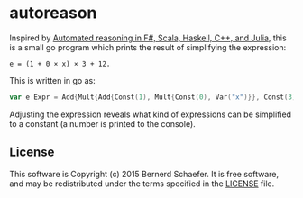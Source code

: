 # autoreason

Inspired by [Automated reasoning in F#, Scala, Haskell, C++, and Julia][phdb-auto-reasoning],
this is a small go program
which prints the result of simplifying the expression:

    e = (1 + 0 × x) × 3 + 12.

This is written in go as:

```go
var e Expr = Add{Mult{Add{Const(1), Mult{Const(0), Var("x")}}, Const(3)}, Const(12)}
```

Adjusting the expression reveals
what kind of expressions can be simplified to a constant
(a number is printed to the console).

  [phdb-auto-reasoning]: http://phdp.github.io/posts/2015-04-05-automated-reasoning.html

## License

This software is Copyright (c) 2015 Bernerd Schaefer.
It is free software, and may be redistributed
under the terms specified in the [LICENSE] file.

  [LICENSE]: LICENSE.md
